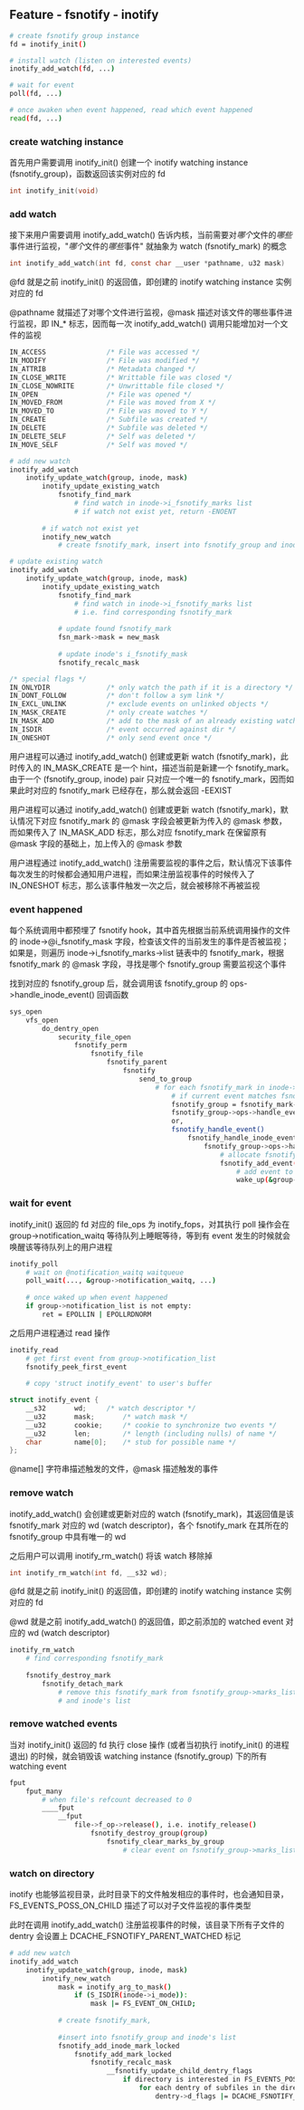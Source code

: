 ## Feature - fsnotify - inotify


```sh
# create fsnotify group instance
fd = inotify_init()

# install watch (listen on interested events)
inotify_add_watch(fd, ...)

# wait for event
poll(fd, ...)

# once awaken when event happened, read which event happened
read(fd, ...)
```


### create watching instance

首先用户需要调用 inotify_init() 创建一个 inotify watching instance (fsnotify_group)，函数返回该实例对应的 fd

```c
int inotify_init(void)
```


### add watch

接下来用户需要调用 inotify_add_watch() 告诉内核，当前需要对*哪个*文件的*哪些*事件进行监视，"*哪个*文件的*哪些*事件" 就抽象为 watch (fsnotify_mark) 的概念

```c
int inotify_add_watch(int fd, const char __user *pathname, u32 mask)
```

@fd 就是之前 inotify_init() 的返回值，即创建的 inotify watching instance 实例对应的 fd

@pathname 就描述了对哪个文件进行监视，@mask 描述对该文件的哪些事件进行监视，即 IN_* 标志，因而每一次 inotify_add_watch() 调用只能增加对一个文件的监视


```c
IN_ACCESS               /* File was accessed */
IN_MODIFY               /* File was modified */
IN_ATTRIB               /* Metadata changed */
IN_CLOSE_WRITE          /* Writtable file was closed */
IN_CLOSE_NOWRITE        /* Unwrittable file closed */
IN_OPEN                 /* File was opened */
IN_MOVED_FROM           /* File was moved from X */
IN_MOVED_TO             /* File was moved to Y */
IN_CREATE               /* Subfile was created */
IN_DELETE               /* Subfile was deleted */
IN_DELETE_SELF          /* Self was deleted */
IN_MOVE_SELF            /* Self was moved */
```


```sh
# add new watch
inotify_add_watch
    inotify_update_watch(group, inode, mask)
        inotify_update_existing_watch
            fsnotify_find_mark
                # find watch in inode->i_fsnotify_marks list
                # if watch not exist yet, return -ENOENT
            
        # if watch not exist yet
        inotify_new_watch
            # create fsnotify_mark, insert into fsnotify_group and inode's list
```

```sh
# update existing watch
inotify_add_watch
    inotify_update_watch(group, inode, mask)
        inotify_update_existing_watch
            fsnotify_find_mark
                # find watch in inode->i_fsnotify_marks list
                # i.e. find corresponding fsnotify_mark
            
            # update found fsnotify_mark
            fsn_mark->mask = new_mask
            
            # update inode's i_fsnotify_mask
            fsnotify_recalc_mask
```


```c
/* special flags */
IN_ONLYDIR              /* only watch the path if it is a directory */
IN_DONT_FOLLOW          /* don't follow a sym link */
IN_EXCL_UNLINK          /* exclude events on unlinked objects */
IN_MASK_CREATE          /* only create watches */
IN_MASK_ADD             /* add to the mask of an already existing watch */
IN_ISDIR                /* event occurred against dir */
IN_ONESHOT              /* only send event once */
```

用户进程可以通过 inotify_add_watch() 创建或更新 watch (fsnotify_mark)，此时传入的 IN_MASK_CREATE 是一个 hint，描述当前是新建一个 fsnotify_mark。由于一个 (fsnotify_group, inode) pair 只对应一个唯一的 fsnotify_mark，因而如果此时对应的 fsnotify_mark 已经存在，那么就会返回 -EEXIST

用户进程可以通过 inotify_add_watch() 创建或更新 watch (fsnotify_mark)，默认情况下对应 fsnotify_mark 的 @mask 字段会被更新为传入的 @mask 参数，而如果传入了 IN_MASK_ADD 标志，那么对应 fsnotify_mark 在保留原有 @mask 字段的基础上，加上传入的 @mask 参数

用户进程通过 inotify_add_watch() 注册需要监视的事件之后，默认情况下该事件每次发生的时候都会通知用户进程，而如果注册监视事件的时候传入了 IN_ONESHOT 标志，那么该事件触发一次之后，就会被移除不再被监视


### event happened

每个系统调用中都预埋了 fsnotify hook，其中首先根据当前系统调用操作的文件的 inode->@i_fsnotify_mask 字段，检查该文件的当前发生的事件是否被监视；如果是，则遍历 inode->i_fsnotify_marks->list 链表中的 fsnotify_mark，根据 fsnotify_mark 的 @mask 字段，寻找是哪个 fsnotify_group 需要监视这个事件

找到对应的 fsnotify_group 后，就会调用该 fsnotify_group 的 ops->handle_inode_event() 回调函数

```sh
sys_open
    vfs_open
        do_dentry_open
            security_file_open
                fsnotify_perm
                    fsnotify_file
                        fsnotify_parent
                            fsnotify
                                send_to_group
                                    # for each fsnotify_mark in inode->i_fsnotify_marks->list
                                        # if current event matches fsnotify_mark->mask
                                        fsnotify_group = fsnotify_mark->group
                                        fsnotify_group->ops->handle_event(),
                                        or,
                                        fsnotify_handle_event()
                                            fsnotify_handle_inode_event
                                                fsnotify_group->ops->handle_inode_event(), e.g., inotify_handle_inode_event() for inotify
                                                    # allocate fsnotify_event 'fsn_event'
                                                    fsnotify_add_event(group, fsn_event, ...)
                                                        # add event to group->notification_list
                                                        wake_up(&group->notification_waitq)
```


### wait for event

inotify_init() 返回的 fd 对应的 file_ops 为 inotify_fops，对其执行 poll 操作会在 group->notification_waitq 等待队列上睡眠等待，等到有 event 发生的时候就会唤醒该等待队列上的用户进程

```sh
inotify_poll
    # wait on @notification_waitq waitqueue
    poll_wait(..., &group->notification_waitq, ...)
    
    # once waked up when event happened
    if group->notification_list is not empty:
        ret = EPOLLIN | EPOLLRDNORM
```


之后用户进程通过 read 操作

```sh
inotify_read
    # get first event from group->notification_list
    fsnotify_peek_first_event
    
    # copy 'struct inotify_event' to user's buffer
```


```c
struct inotify_event {
	__s32		wd;		/* watch descriptor */
	__u32		mask;		/* watch mask */
	__u32		cookie;		/* cookie to synchronize two events */
	__u32		len;		/* length (including nulls) of name */
	char		name[0];	/* stub for possible name */
};
```

@name[] 字符串描述触发的文件，@mask 描述触发的事件


### remove watch

inotify_add_watch() 会创建或更新对应的 watch (fsnotify_mark)，其返回值是该 fsnotify_mark 对应的 wd (watch descriptor)，各个 fsnotify_mark 在其所在的 fsnotify_group 中具有唯一的 wd

之后用户可以调用 inotify_rm_watch() 将该 watch 移除掉

```c
int inotify_rm_watch(int fd, __s32 wd);
```

@fd 就是之前 inotify_init() 的返回值，即创建的 inotify watching instance 实例对应的 fd

@wd 就是之前 inotify_add_watch() 的返回值，即之前添加的 watched event 对应的 wd (watch descriptor)

```sh
inotify_rm_watch
    # find corresponding fsnotify_mark
    
    fsnotify_destroy_mark
        fsnotify_detach_mark
            # remove this fsnotify_mark from fsnotify_group->marks_list
            # and inode's list
```


### remove watched events

当对 inotify_init() 返回的 fd 执行 close 操作 (或者当初执行 inotify_init() 的进程退出) 的时候，就会销毁该 watching instance (fsnotify_group) 下的所有 watching event

```sh
fput
    fput_many
        # when file's refcount decreased to 0
        ____fput
            __fput
                file->f_op->release(), i.e. inotify_release()
                    fsnotify_destroy_group(group)
                        fsnotify_clear_marks_by_group
                            # clear event on fsnotify_group->marks_list
```


### watch on directory

inotify 也能够监视目录，此时目录下的文件触发相应的事件时，也会通知目录，FS_EVENTS_POSS_ON_CHILD 描述了可以对子文件监视的事件类型

此时在调用 inotify_add_watch() 注册监视事件的时候，该目录下所有子文件的 dentry 会设置上 DCACHE_FSNOTIFY_PARENT_WATCHED 标记

```sh
# add new watch
inotify_add_watch
    inotify_update_watch(group, inode, mask)
        inotify_new_watch
            mask = inotify_arg_to_mask()
                if (S_ISDIR(inode->i_mode)):
                    mask |= FS_EVENT_ON_CHILD;
            
            # create fsnotify_mark,
        
            #insert into fsnotify_group and inode's list
            fsnotify_add_inode_mark_locked
                fsnotify_add_mark_locked
                    fsnotify_recalc_mask
                        __fsnotify_update_child_dentry_flags
                            if directory is interested in FS_EVENTS_POSS_ON_CHILD events:
                                for each dentry of subfiles in the directory:
                                    dentry->d_flags |= DCACHE_FSNOTIFY_PARENT_WATCHED;
```
